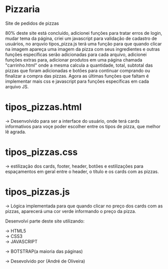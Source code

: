 # Pizzaria

Site de pedidos de pizzas


80% deste site está concluído, adicionei funções para tratar erros de login,
mudar tema da página, criei um javascript para validação de cadastro de usuários, no arquvio tipos_pizza.js terá uma função para que quando clicar na imagem apareça uma imagem da pizza com seus ingredientes e outras funções específicas serão adicionadas para cada arquivo, adicionei funções extras para,
adicionar produtos em uma página chamada "carrinho.html" onde a mesma calcula a quantidade, total, subtotal das pizzas que foram adicionadas e botões para continuar comprando ou
finalizar a compra das pizzas. Agora as últimas funções que faltam é implementar mais css e javascript para funções específicas em cada arquivo JS.

# tipos_pizzas.html

-> Desenvolvido para ser a interface do usuário, onde terá cards informativos para voçe poder escolher entre os tipos de pizza, que melhor lê agrada.

# tipos_pizzas.css

-> estilização dos cards, footer, header, botões e estilizações para espaçamentos em geral entre o header, o título e os cards com as pizzas.

# tipos_pizzas.js

-> Lógica implementada para que quando clicar no preço dos cards com as pizzas, aparecerá uma cor verde informando o preço da pizza.

Desenvolvi parte deste site utilizando:

-> HTML5 <br>
-> CSS3 <br>
-> JAVASCRIPT <br>

-> BOTSTRAP(a maioria das páginas)

-> Desevolvido por (André de Oliveira)